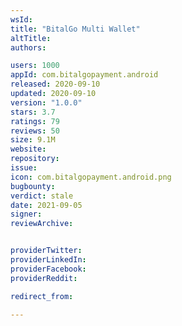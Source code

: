 ```yaml
---
wsId: 
title: "BitalGo Multi Wallet"
altTitle: 
authors:

users: 1000
appId: com.bitalgopayment.android
released: 2020-09-10
updated: 2020-09-10
version: "1.0.0"
stars: 3.7
ratings: 79
reviews: 50
size: 9.1M
website: 
repository: 
issue: 
icon: com.bitalgopayment.android.png
bugbounty: 
verdict: stale
date: 2021-09-05
signer: 
reviewArchive:


providerTwitter: 
providerLinkedIn: 
providerFacebook: 
providerReddit: 

redirect_from:

---
```



